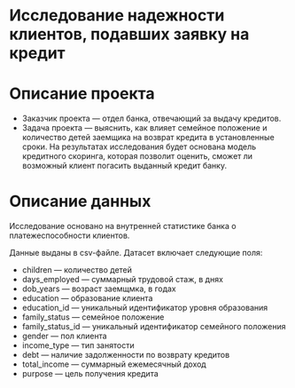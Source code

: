 # Исследование надежности клиентов, подавших заявку на кредит

# Описание проекта

- Заказчик проекта — отдел банка, отвечающий за выдачу кредитов. 
- Задача проекта — выяснить, как влияет семейное положение и количество детей заемщика на возврат кредита в установленные сроки. На результатах исследования будет основана модель кредитного скоринга, которая позволит оценить, сможет ли возможный клиент погасить выданный кредит банку.

# Описание данных

Исследование основано на внутренней статистике банка о платежеспособности клиентов. 

Данные выданы в csv-файле. Датасет включает следующие поля:

- children — количество детей
- days_employed — суммарный трудовой стаж, в днях
- dob_years — возраст заемщмка, в годах
- education — образование клиента
- education_id — уникальный идентификатор уровня образования
- family_status — семейное положение
- family_status_id — уникальный идентификатор семейного положения
- gender — пол клиента
- income_type — тип занятости
- debt — наличие задолженности по возврату кредитов
- total_income — суммарный ежемесячный доход
- purpose — цель получения кредита
